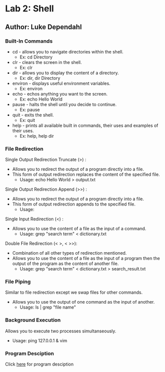# Lab 2: Shell
## Author: Luke Dependahl

### Built-In Commands

* cd - allows you to navigate directories within the shell.
  * Ex: cd Directory
* clr - clears the screen in the shell.
  * Ex: clr
* dir - allows you to display the content of a directory.
  * Ex: dir, dir Directory
* environ - displays useful environment variables.
  * Ex: environ
* echo - echos anything you want to the screen.
  * Ex: echo Hello World
* pause - halts the shell until you decide to continue.
  * Ex: pause
* quit - exits the shell.
  * Ex: quit
* help - prints all available built in commands, their uses and examples of their uses.
  * Ex: help, help dir


### File Redirection

Single Output Redirection Truncate (>) :
* Allows you to redirect the output of a program directly into a file.
* This form of output redirection replaces the content of the specified file.
  * Usage: echo Hello World > output.txt

Single Output Redirection Append (>>) :
* Allows you to redirect the output of a program directly into a file.
* This form of output redirection appends to the specified file.
  * Usage: 

Single Input Redirection (<) :
* Allows you to use the content of a file as the input of a command.
  * Usage: grep "search term" < dictionary.txt

Double File Redirection (< >, < >>):
* Combination of all other types of redirection mentioned.
* Allows you to use the content of a file as the input of a program then the output of the program as the content of another file.
  * Usage: grep "search term" < dictionary.txt > search_result.txt
  
### File Piping
Similar to file redirection except we swap files for other commands.
* Allows you to use the output of one command as the input of another.
  * Usage: ls | grep "file name"

### Background Execution
Allows you to execute two processes simultanseously.
  * Usage: ping 127.0.0.1 & vim

### Program Desciption
Click [here](ProgramDescription.md) for program desciption
